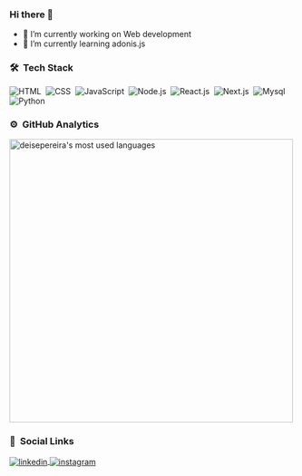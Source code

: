 ### Hi there 👋

<!--
**deisepereira/deisepereira** is a ✨ _special_ ✨ repository because its `README.md` (this file) appears on your GitHub profile.
-->

- 🔭 I’m currently working on Web development
- 🌱 I’m currently learning adonis.js

### 🛠 &nbsp;Tech Stack

![HTML](https://img.shields.io/badge/-HTML-05122A?style=flat&logo=HTML5)&nbsp;
![CSS](https://img.shields.io/badge/-CSS-05122A?style=flat&logo=CSS3&logoColor=1572B6)&nbsp;
![JavaScript](https://img.shields.io/badge/-JavaScript-05122A?style=flat&logo=javascript)&nbsp;
![Node.js](https://img.shields.io/badge/-Node.js-05122A?style=flat&logo=node.js)&nbsp;
![React.js](https://img.shields.io/badge/-React-05122A?style=flat&logo=react)&nbsp;
![Next.js](https://img.shields.io/badge/-Next.js-05122A?style=flat&logo=next.js)&nbsp;
![Mysql](https://img.shields.io/badge/-Mysql-05122A?style=flat&logo=mysql)&nbsp;
![Python](https://img.shields.io/badge/-Python-05122A?style=flat&logo=python)&nbsp;

### ⚙️ &nbsp;GitHub Analytics

<p>
<img width="500em" src="https://github-readme-stats.vercel.app/api/top-langs/?username=deisepereira&layout=compact&theme=blue-green" alt="deisepereira's most used languages"/>
</p>

### 👩 &nbsp;Social Links

<p align="left">
<a href="https://linkedin.com/in/deise-pereira-81b827203" target="_blank">
  <img align="center" src="https://img.shields.io/badge/LinkedIn-0077B5?style=for-the-badge&logo=linkedin&logoColor=white" alt="linkedin"/>
</a>
<a href="https://instagram.com/deisep19" target="_blank">
 <img align="center" src="https://img.shields.io/badge/Instagram-E4405F?style=for-the-badge&logo=instagram&logoColor=white" alt="instagram"/>
</a>
</p>
